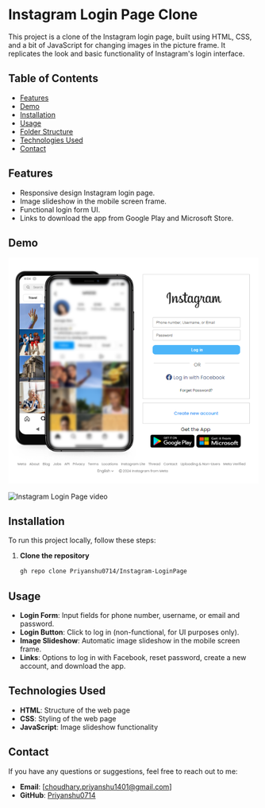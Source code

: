 # Instagram Login Page Clone

This project is a clone of the Instagram login page, built using HTML, CSS, and a bit of JavaScript for changing images in the picture frame. It replicates the look and basic functionality of Instagram's login interface.

## Table of Contents

- [Features](#features)
- [Demo](#demo)
- [Installation](#installation)
- [Usage](#usage)
- [Folder Structure](#folder-structure)
- [Technologies Used](#technologies-used)
- [Contact](#contact)

## Features

- Responsive design Instagram login page.
- Image slideshow in the mobile screen frame.
- Functional login form UI.
- Links to download the app from Google Play and Microsoft Store.

## Demo

![Instagram Login Page Clone](https://github.com/Priyanshu0714/Instagram-LoginPage/blob/main/homepage.png)

![Instagram Login Page video](https://github.com/Priyanshu0714/Instagram-LoginPage/assets/153934157/a6a82903-eb93-4e82-bb01-450ce582fa18)

## Installation

To run this project locally, follow these steps:

1. **Clone the repository**
   ```bash
   gh repo clone Priyanshu0714/Instagram-LoginPage


## Usage

- **Login Form**: Input fields for phone number, username, or email and password.
- **Login Button**: Click to log in (non-functional, for UI purposes only).
- **Image Slideshow**: Automatic image slideshow in the mobile screen frame.
- **Links**: Options to log in with Facebook, reset password, create a new account, and download the app.

## Technologies Used

- **HTML**: Structure of the web page
- **CSS**: Styling of the web page
- **JavaScript**: Image slideshow functionality

## Contact

If you have any questions or suggestions, feel free to reach out to me:

- **Email**: [choudhary.priyanshu1401@gmail.com]
- **GitHub**: [Priyanshu0714](https://github.com/Priyanshu0714)

